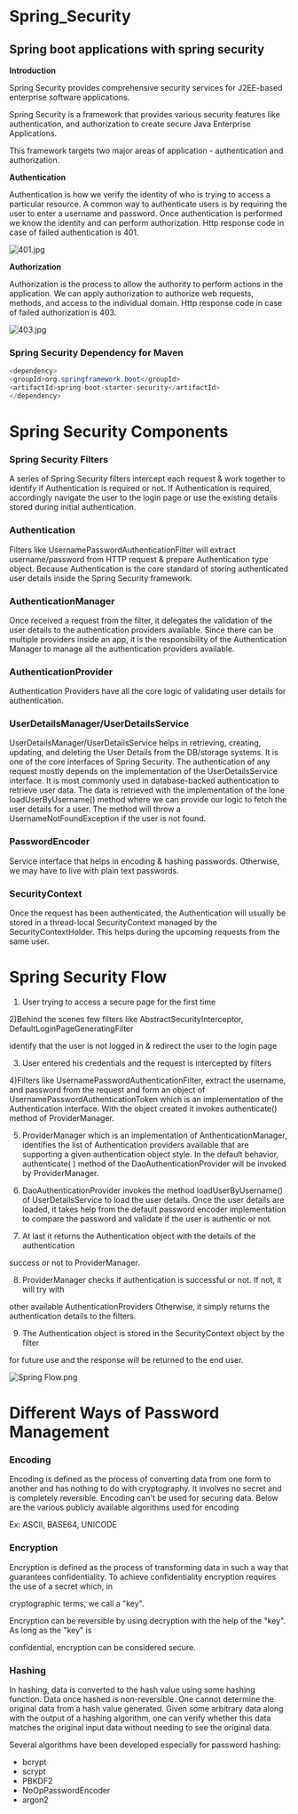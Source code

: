 # Spring_Security
## Spring boot applications with spring security

**Introduction**

Spring Security provides comprehensive security services for J2EE-based enterprise software
applications.

Spring Security is a framework that provides various security features like authentication, and authorization to create secure Java Enterprise Applications.

This framework targets two major areas of application - authentication and authorization.

**Authentication**

Authentication is how we verify the identity of who is trying to access a particular resource. A common way to authenticate users is by requiring the user to enter a username and password. Once authentication is performed we know the identity and can perform authorization. Http response code in case of failed authentication is 401.

![401.jpg](https://s3-us-west-2.amazonaws.com/secure.notion-static.com/4a41d95f-8cfa-4da6-932b-6c285736f60b/401.jpg)

**Authorization**

Authorization is the process to allow the authority to perform actions in the application. We can apply authorization to authorize web requests, methods, and access to the individual domain. Http response code in case of failed authorization is 403. 

![403.jpg](https://s3-us-west-2.amazonaws.com/secure.notion-static.com/87bd7d26-e623-43a8-bd6b-b10e8ddda3ce/403.jpg)

### Spring Security Dependency for Maven

```java
<dependency>
<groupId>org.springframework.boot</groupId>
<artifactId>spring-boot-starter-security</artifactId>
</dependency>
```

# Spring Security Components



### Spring Security Filters

A series of Spring Security filters intercept each request & work together to identify if Authentication is required or not. If Authentication is required, accordingly navigate the user to the login page or use the existing details stored during initial authentication.

### Authentication

Filters like UsernamePasswordAuthenticationFilter will extract username/password from HTTP request & prepare Authentication type object. Because Authentication is the core standard of storing authenticated user details inside the Spring Security framework.

### AuthenticationManager

Once received a request from the filter, it delegates the validation of the user details to the authentication providers available. Since there can be multiple providers inside an app, it is the responsibility of the Authentication Manager to manage all the authentication providers available.

### AuthenticationProvider

Authentication Providers have all the core logic of validating user details for authentication.

### UserDetailsManager/UserDetailsService

UserDetailsManager/UserDetailsService helps in retrieving, creating, updating, and deleting the User Details from the DB/storage systems. It is one of the core interfaces of Spring Security. The authentication of any request mostly depends on the implementation of the UserDetailsService interface. It is most commonly used in database-backed authentication to retrieve user data. The data is retrieved with the implementation of the lone loadUserByUsername() method where we can provide our logic to fetch the user details for a user. The method will throw a UsernameNotFoundException if the user is not found.

### PasswordEncoder

Service interface that helps in encoding & hashing passwords. Otherwise, we may have to live with plain text passwords.

### SecurityContext

Once the request has been authenticated, the Authentication will usually be stored in a thread-local SecurityContext managed by the SecurityContextHolder. This helps during the upcoming requests from the same user.

# Spring Security Flow

1) User trying to access a secure page for the first time

2)Behind the scenes few filters like AbstractSecurityInterceptor, DefaultLoginPageGeneratingFilter

identify that the user is not logged in & redirect the user to the login page

3) User entered his credentials and the request is intercepted by filters

4)Filters like UsernamePasswordAuthenticationFilter, extract the username, and password from the request and form an object of UsernamePasswordAuthenticationToken which is an implementation of the Authentication interface. With the object created it invokes authenticate() method of ProviderManager.

5) ProviderManager which is an implementation of AnthenticationManager, identifies the list of Authentication providers available that are supporting a given authentication object style. In the default behavior, authenticate( ) method of the DaoAuthenticationProvider will be invoked by ProviderManager.

6) DaoAuthenticationProvider invokes the method loadUserByUsername() of UserDetailsService to load the user details. Once the user details are loaded, it takes help from the default password encoder implementation to compare the password and validate if the user is authentic or not.

7) At last it returns the Authentication object with the details of the authentication

success or not to ProviderManager.

8) ProviderManager checks if authentication is successful or not. If not, it will try with

other available AuthenticationProviders Otherwise, it simply returns the authentication details to the filters.

9) The Authentication object is stored in the SecurityContext object by the filter

for future use and the response will be returned to the end user.

![Spring Flow.png](https://s3-us-west-2.amazonaws.com/secure.notion-static.com/37161119-d4a2-41a8-8df9-50feda756c1f/Spring_Flow.png)

# Different Ways of Password Management



### Encoding

Encoding is defined as the process of converting data from one form to another and has nothing to do with cryptography. It involves no secret and is completely reversible. Encoding can't be used for securing data. Below are the various publicly available algorithms used for encoding

Ex: ASCII, BASE64, UNICODE

### Encryption

Encryption is defined as the process of transforming data in such a way that guarantees confidentiality. To achieve confidentiality encryption requires the use of a secret which, in

cryptographic terms, we call a "key".

Encryption can be reversible by using decryption with the help of the "key". As long as the "key" is

confidential, encryption can be considered secure.

### Hashing

In hashing, data is converted to the hash value using some hashing function. Data once hashed is non-reversible. One cannot determine the original data from a hash value generated. Given some arbitrary data along with the output of a hashing algorithm, one can verify whether this data matches the original input data without needing to see the original data.

Several algorithms have been developed especially for password hashing:

- bcrypt
- scrypt
- PBKDF2
- NoOpPasswordEncoder
- argon2
